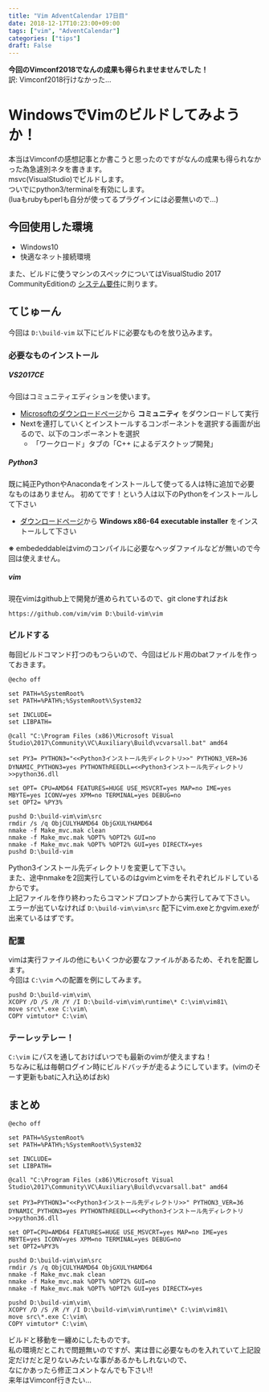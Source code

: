 ```yaml
---
title: "Vim AdventCalendar 17日目"
date: 2018-12-17T10:23:00+09:00
tags: ["vim", "AdventCalendar"]
categories: ["tips"]
draft: False
---
```

**今回のVimconf2018でなんの成果も得られませませんでした！**  
訳: Vimconf2018行けなかった…

# WindowsでVimのビルドしてみようか！
本当はVimconfの感想記事とか書こうと思ったのですがなんの成果も得られなかった為急遽別ネタを書きます。  
msvc(VisualStudio)でビルドします。  
ついでにpython3/terminalを有効にします。  
(luaもrubyもperlも自分が使ってるプラグインには必要無いので…)

## 今回使用した環境
* Windows10
* 快適なネット接続環境

また、ビルドに使うマシンのスペックについてはVisualStudio 2017 CommunityEditionの [システム要件](https://docs.microsoft.com/ja-jp/visualstudio/productinfo/vs2017-system-requirements-vs)に則ります。  

## てじゅーん
今回は `D:\build-vim` 以下にビルドに必要なものを放り込みます。

### 必要なものインストール
##### VS2017CE
今回はコミュニティエディションを使います。  
* [Microsoftのダウンロードページ](https://visualstudio.microsoft.com/ja/downloads/)から **コミュニティ** をダウンロードして実行
* Nextを連打していくとインストールするコンポーネントを選択する画面が出るので、以下のコンポーネントを選択
  * 「ワークロード」タブの「C++ によるデスクトップ開発」

##### Python3
既に純正PythonやAnacondaをインストールして使ってる人は特に追加で必要なものはありません。
初めてです！という人は以下のPythonをインストールして下さい
* [ダウンロードページ](https://www.python.org/downloads/release/python-366/)から **Windows x86-64 executable installer** をインストールして下さい

**※** embededdableはvimのコンパイルに必要なヘッダファイルなどが無いので今回は使えません。

##### vim
現在vimはgithub上で開発が進められているので、git cloneすればおk

`https://github.com/vim/vim D:\build-vim\vim`

### ビルドする
毎回ビルドコマンド打つのもつらいので、今回はビルド用のbatファイルを作っておきます。

```dos
@echo off

set PATH=%SystemRoot%
set PATH=%PATH%;%SystemRoot%\System32

set INCLUDE=
set LIBPATH=

@call "C:\Program Files (x86)\Microsoft Visual Studio\2017\Community\VC\Auxiliary\Build\vcvarsall.bat" amd64

set PY3= PYTHON3="<<Python3インストール先ディレクトリ>>" PYTHON3_VER=36 DYNAMIC_PYTHON3=yes PYTHONThREEDLL=<<Python3インストール先ディレクトリ>>python36.dll

set OPT= CPU=AMD64 FEATURES=HUGE USE_MSVCRT=yes MAP=no IME=yes MBYTE=yes ICONV=yes XPM=no TERMINAL=yes DEBUG=no
set OPT2= %PY3%

pushd D:\build-vim\vim\src
rmdir /s /q ObjCULYHAMD64 ObjGXULYHAMD64
nmake -f Make_mvc.mak clean
nmake -f Make_mvc.mak %OPT% %OPT2% GUI=no
nmake -f Make_mvc.mak %OPT% %OPT2% GUI=yes DIRECTX=yes
pushd D:\build-vim
```

Python3インストール先ディレクトリを変更して下さい。  
また、途中nmakeを2回実行しているのはgvimとvimをそれぞれビルドしているからです。  
上記ファイルを作り終わったらコマンドプロンプトから実行してみて下さい。  
エラーが出ていなければ `D:\build-vim\vim\src` 配下にvim.exeとかgvim.exeが出来ているはずです。

### 配置
vimは実行ファイルの他にもいくつか必要なファイルがあるため、それを配置します。  
今回は `C:\vim` への配置を例にしてみます。  

```dos
pushd D:\build-vim\vim\
XCOPY /D /S /R /Y /I D:\build-vim\vim\runtime\* C:\vim\vim81\
move src\*.exe C:\vim\
COPY vimtutor* C:\vim\
```

### テーレッテレー！
`C:\vim` にパスを通しておけばいつでも最新のvimが使えますね！  
ちなみに私は毎朝ログイン時にビルドバッチが走るようにしています。(vimのそーす更新もbatに入れ込めばおk)  

## まとめ

```dos
@echo off

set PATH=%SystemRoot%
set PATH=%PATH%;%SystemRoot%\System32

set INCLUDE=
set LIBPATH=

@call "C:\Program Files (x86)\Microsoft Visual Studio\2017\Community\VC\Auxiliary\Build\vcvarsall.bat" amd64

set PY3=PYTHON3="<<Python3インストール先ディレクトリ>>" PYTHON3_VER=36 DYNAMIC_PYTHON3=yes PYTHONThREEDLL=<<Python3インストール先ディレクトリ>>python36.dll

set OPT=CPU=AMD64 FEATURES=HUGE USE_MSVCRT=yes MAP=no IME=yes MBYTE=yes ICONV=yes XPM=no TERMINAL=yes DEBUG=no
set OPT2=%PY3%

pushd D:\build-vim\vim\src
rmdir /s /q ObjCULYHAMD64 ObjGXULYHAMD64
nmake -f Make_mvc.mak clean
nmake -f Make_mvc.mak %OPT% %OPT2% GUI=no
nmake -f Make_mvc.mak %OPT% %OPT2% GUI=yes DIRECTX=yes

pushd D:\build-vim\vim\
XCOPY /D /S /R /Y /I D:\build-vim\vim\runtime\* C:\vim\vim81\
move src\*.exe C:\vim\
COPY vimtutor* C:\vim\
```

ビルドと移動を一纏めにしたものです。  
私の環境だとこれで問題無いのですが、実は昔に必要なものを入れていて上記設定だけだと足りないみたいな事があるかもしれないので、  
なにかあったら修正コメントなんでも下さい!!  
来年はVimconf行きたい…
